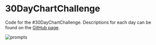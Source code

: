 # 30DayChartChallenge
Code for the #30DayChartChallenge. Descriptions for each day can be found on the <a href="https://github.com/30DayChartChallenge/Edition2025">GitHub page</a>.

![prompts](https://github.com/user-attachments/assets/42473082-11ce-4a4e-817a-45e741d8f226)
